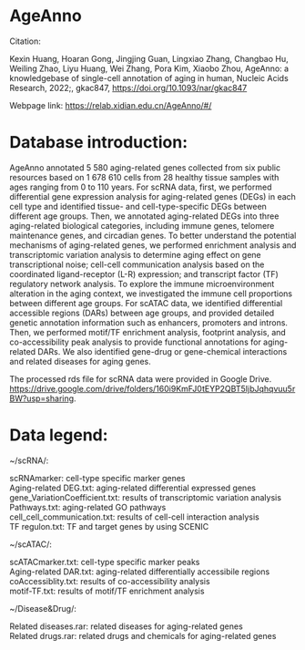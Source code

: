# AgeAnno

Citation:  

Kexin Huang, Hoaran Gong, Jingjing Guan, Lingxiao Zhang, Changbao Hu, Weiling Zhao, Liyu Huang, Wei Zhang, Pora Kim, Xiaobo Zhou, AgeAnno: a knowledgebase of single-cell annotation of aging in human, Nucleic Acids Research, 2022;, gkac847, https://doi.org/10.1093/nar/gkac847

Webpage link:
https://relab.xidian.edu.cn/AgeAnno/#/



# Database introduction:

AgeAnno annotated 5 580 aging-related genes collected from six public resources based on 1 678 610 cells from 28 healthy tissue samples with ages ranging from 0 to 110 years.
For scRNA data, first, we performed differential gene expression analysis for aging-related genes (DEGs) in each cell type and identified tissue- and cell-type-specific DEGs between different age groups. 
Then, we annotated aging-related DEGs into three aging-related biological categories, including immune genes, telomere maintenance genes, and circadian genes. 
To better understand the potential mechanisms of aging-related genes, we performed enrichment analysis and transcriptomic variation analysis to determine aging effect on gene transcriptional noise; 
cell-cell communication analysis based on the coordinated ligand-receptor (L-R) expression; and transcript factor (TF) regulatory network analysis. 
To explore the immune microenvironment alteration in the aging context, we investigated the immune cell proportions between different age groups. 
For scATAC data, we identified differential accessible regions (DARs) between age groups, and provided detailed genetic annotation information such as enhancers, promoters and introns. 
Then, we performed motif/TF enrichment analysis, footprint analysis, and co-accessibility peak analysis to provide functional annotations for aging-related DARs. 
We also identified gene-drug or gene-chemical interactions and related diseases for aging genes. 

The processed rds file for scRNA data were provided in Google Drive. https://drive.google.com/drive/folders/160i9KmFJ0tEYP2QBT5IjbJqhqvuu5rBW?usp=sharing.



# Data legend:

~/scRNA/:

scRNAmarker: cell-type specific marker genes  
Aging-related DEG.txt: aging-related differential expressed genes  
gene_VariationCoefficient.txt: results of transcriptomic variation analysis  
Pathways.txt: aging-related GO pathways  
cell_cell_communication.txt: results of cell-cell interaction analysis  
TF regulon.txt: TF and target genes by using SCENIC  

~/scATAC/:

scATACmarker.txt: cell-type specific marker peaks  
Aging-related DAR.txt: aging-related differentially accessibile regions  
coAccessiblity.txt: results of co-accessibility analysis  
motif-TF.txt: results of motif/TF enrichment analysis  

~/Disease&Drug/:

Related diseases.rar: related diseases for aging-related genes  
Related drugs.rar: related drugs and chemicals for aging-related genes  




